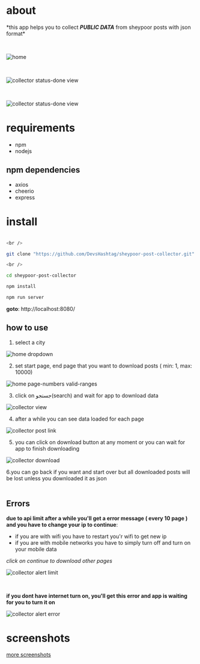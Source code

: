 # about

\*this app helps you to collect **_PUBLIC DATA_** from sheypoor posts with json format\* <br />

<br />

![home](https://github.com/devshashtag/sheypoor-post-collector-nodejs/blob/main/screenshot/home.png)

<br />

![collector status-done view](https://github.com/devshashtag/sheypoor-post-collector-nodejs/blob/main/screenshot/collector-status-done-view.png)

<br />

![collector status-done view](https://github.com/devshashtag/sheypoor-post-collector-nodejs/blob/main/screenshot/collected-data.png)

# requirements

- npm
- nodejs

## npm dependencies

- axios
- cheerio
- express

# install

```bash

<br />

git clone "https://github.com/DevsHashtag/sheypoor-post-collector.git"

<br />

cd sheypoor-post-collector

npm install

npm run server

```

**goto**: http://localhost:8080/

## how to use

1. select a city <br />

![home dropdown](https://github.com/devshashtag/sheypoor-post-collector-nodejs/blob/main/screenshot/home-dropdown.png)
<br />

2. set start page, end page that you want to download posts ( min: 1, max: 10000) <br />

![home page-numbers valid-ranges](https://github.com/devshashtag/sheypoor-post-collector-nodejs/blob/main/screenshot/home-page-numbers-valid-ranges.png)
<br />

3. click on جستجو(search) and wait for app to download data <br />

![collector view](https://github.com/devshashtag/sheypoor-post-collector-nodejs/blob/main/screenshot/collector-view.png)
<br />

4. after a while you can see data loaded for each page <br />

![collector post link](https://github.com/devshashtag/sheypoor-post-collector-nodejs/blob/main/screenshot/collector-post-link.png)
<br />

5. you can click on download button at any moment or you can wait for app to finish downloading <br />

![collector download](https://github.com/devshashtag/sheypoor-post-collector-nodejs/blob/main/screenshot/collector-download.png)
<br />

6.you can go back if you want and start over but all downloaded posts will be lost unless you downloaded it as json <br /><br />

## Errors

**due to api limit after a while you'll get a error message ( every 10 page ) and you have to change your ip to continue**: <br />

- if you are with wifi you have to restart you'r wifi to get new ip
- if you are with mobile networks you have to simply turn off and turn on your mobile data

_click on continue to download other pages_

![collector alert limit](https://github.com/devshashtag/sheypoor-post-collector-nodejs/blob/main/screenshot/collector-alert-limit.png)

<br />

**if you dont have internet turn on, you'll get this error and app is waiting for you to turn it on** <br />

![collector alert error](https://github.com/devshashtag/sheypoor-post-collector-nodejs/blob/main/screenshot/collector-alert-error.png)

# screenshots

[more screenshots](https://github.com/DevsHashtag/sheypoor-post-collector/tree/main/screenshot)
